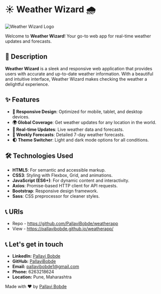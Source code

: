 # ☀️ Weather Wizard 🌧️

![Weather Wizard Logo](path/to/logo.png)

Welcome to **Weather Wizard**! Your go-to web app for real-time weather updates and forecasts.

## 🚀 Description

**Weather Wizard** is a sleek and responsive web application that provides users with accurate and up-to-date weather information. With a beautiful and intuitive interface, Weather Wizard makes checking the weather a delightful experience.

## ✨ Features

- **📱 Responsive Design**: Optimized for mobile, tablet, and desktop devices.
- **🌍 Global Coverage**: Get weather updates for any location in the world.
- **🔄 Real-time Updates**: Live weather data and forecasts.
- **📅 Weekly Forecasts**: Detailed 7-day weather forecasts.
- **🌓 Theme Switcher**: Light and dark mode options for all conditions.

## 🛠️ Technologies Used

- **HTML5**: For semantic and accessible markup.
- **CSS3**: Styling with Flexbox, Grid, and animations.
- **JavaScript (ES6+)**: For dynamic content and interactivity.
- **Axios**: Promise-based HTTP client for API requests.
- **Bootstrap**: Responsive design framework.
- **Sass**: CSS preprocessor for cleaner styles.

## 📞 URls
- Repo - https://github.com/PallaviBobde/weatherapp
- View - https://pallavibobde.github.io/weatherapp/

## 📞 Let's get in touch
- **LinkedIn:** [Pallavi Bobde](https://www.linkedin.com/in/pallavi-bobde-35ba721b2)
- **GitHub:** [PallaviBobde](https://github.com/PallaviBobde)
- **Email:** [pallavibobde1@gmail.com](mailto:pallavibobde1@gmail.com)
- **Phone:** 6263218624
- **Location:** Pune, Maharashtra

Made with ❤️ by [Pallavi Bobde](https://github.com/PallaviBobde)
